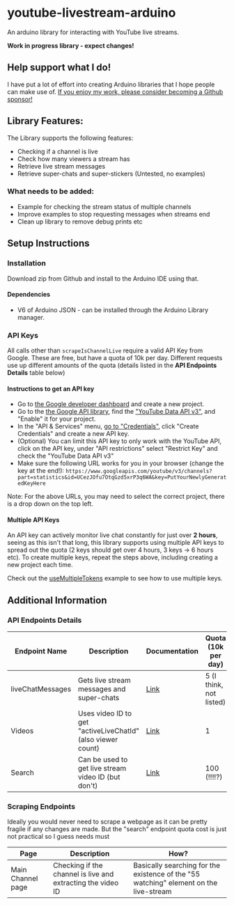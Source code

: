 # youtube-livestream-arduino

An arduino library for interacting with YouTube live streams.

**Work in progress library - expect changes!**

## Help support what I do!

I have put a lot of effort into creating Arduino libraries that I hope people can make use of. [If you enjoy my work, please consider becoming a Github sponsor!](https://github.com/sponsors/witnessmenow/)

## Library Features:

The Library supports the following features:

- Checking if a channel is live
- Check how many viewers a stream has
- Retrieve live stream messages
- Retrieve super-chats and super-stickers (Untested, no examples)

### What needs to be added:

- Example for checking the stream status of multiple channels
- Improve examples to stop requesting messages when streams end
- Clean up library to remove debug prints etc

## Setup Instructions

### Installation

Download zip from Github and install to the Arduino IDE using that.

#### Dependencies

- V6 of Arduino JSON - can be installed through the Arduino Library manager.

### API Keys

All calls other than `scrapeIsChannelLive` require a valid API Key from Google. These are free, but have a quota of 10k per day. Different requests use up different amounts of the quota (details listed in the **API Endpoints Details** table below)

#### Instructions to get an API key

- Go to [the Google developer dashboard](https://console.developers.google.com) and create a new project.
- Go to the [the Google API library](https://console.developers.google.com/apis/library), find the ["YouTube Data API v3"](https://console.developers.google.com/apis/library/youtube.googleapis.com), and "Enable" it for your project.
- In the "API & Services" menu, [go to "Credentials"](https://console.developers.google.com/apis/credentials), click "Create Credentials" and create a new API key.
- (Optional) You can limit this API key to only work with the YouTube API, click on the API key, under "API restrictions" select "Restrict Key" and check the "YouTube Data API v3"
- Make sure the following URL works for you in your browser (change the key at the end!): `https://www.googleapis.com/youtube/v3/channels?part=statistics&id=UCezJOfu7OtqGzd5xrP3q6WA&key=PutYourNewlyGeneratedKeyHere`

Note: For the above URLs, you may need to select the correct project, there is a drop down on the top left.

#### Multiple API Keys

An API key can actively monitor live chat constantly for just over **2 hours**, seeing as this isn't that long, this library supports using multiple API keys to spread out the quota (2 keys should get over 4 hours, 3 keys -> 6 hours etc). To create multiple keys, repeat the steps above, including creating a new project each time.

Check out the [useMultipleTokens](examples/ESP32/useMultipleTokens/useMultipleTokens.ino) example to see how to use multiple keys.

## Additional Information

### API Endpoints Details

| Endpoint Name    | Description                                                 | Documentation                                                               | Quota (10k per day)     |
| ---------------- | ----------------------------------------------------------- | --------------------------------------------------------------------------- | ----------------------- |
| liveChatMessages | Gets live stream messages and super-chats                   | [Link](https://developers.google.com/youtube/v3/live/docs/liveChatMessages) | 5 (I think, not listed) |
| Videos           | Uses video ID to get "activeLiveChatId" (also viewer count) | [Link](https://developers.google.com/youtube/v3/docs/videos/list)           | 1                       |
| Search           | Can be used to get live stream video ID (but don't)         | [Link](https://developers.google.com/youtube/v3/docs/search/list)           | 100 (!!!!?)             |

### Scraping Endpoints

Ideally you would never need to scrape a webpage as it can be pretty fragile if any changes are made. But the "search" endpoint quota cost is just not practical so I guess needs must

| Page              | Description                                                 | How?                                                                                  |
| ----------------- | ----------------------------------------------------------- | ------------------------------------------------------------------------------------- |
| Main Channel page | Checking if the channel is live and extracting the video ID | Basically searching for the existence of the "55 watching" element on the live-stream |
